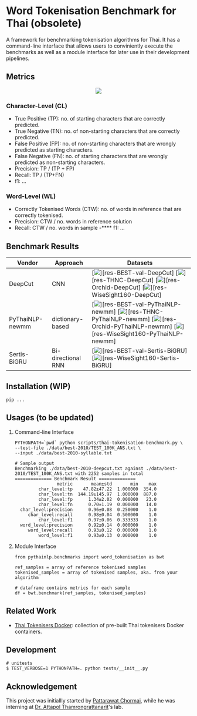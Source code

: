 # Word Tokenisation Benchmark for Thai (obsolete)

A framework for benchmarking tokenisation algorithms for Thai.
It has a command-line interface that allows users to conviniently execute the benchmarks
as well as a module interface for later use in their development pipelines.


## Metrics
<div align="center">
    <img src="https://i.imgur.com/jVBOLa2.png"/>
</div>


### Character-Level (CL)
- True Positive (TP): no. of starting characters that are correctly predicted.
- True Negative (TN): no. of non-starting characters that are correctly predicted.
- False Positive (FP): no. of non-starting characters that are wrongly predicted as starting characters.
- False Negative (FN): no. of starting characters that are wrongly predicted as non-starting characters.
- Precision: TP / (TP + FP)
- Recall: TP / (TP+FN)
- f1: ...


### Word-Level (WL)
- Correctly Tokenised Words (CTW): no. of words in reference that are correctly tokenised.
- Precision: CTW / no. words in reference solution
- Recall: CTW / no. words in sample
-**** f1: ...


## Benchmark Results

| Vendor | Approach | Datasets |
|---|---|---|
| DeepCut | CNN | [![](https://img.shields.io/badge/BEST:val-WL:f1(0.9732)-yellow.svg)][res-BEST-val-DeepCut] [![](https://img.shields.io/badge/THNC-WL:f1(0.6323)-yellow.svg)][res-THNC-DeepCut] [![](https://img.shields.io/badge/Orchid-WL:f1(0.6638)-yellow.svg)][res-Orchid-DeepCut] [![](https://img.shields.io/badge/WiseSight160-WL:f1(0.8042)-yellow.svg)][res-WiseSight160-DeepCut] |
| PyThaiNLP-newmm | dictionary-based | [![](https://img.shields.io/badge/BEST:val-WL:f1(0.6836)-yellow.svg)][res-BEST-val-PyThaiNLP-newmm] [![](https://img.shields.io/badge/THNC-WL:f1(0.7338)-yellow.svg)][res-THNC-PyThaiNLP-newmm] [![](https://img.shields.io/badge/Orchid-WL:f1(0.7223)-yellow.svg)][res-Orchid-PyThaiNLP-newmm] [![](https://img.shields.io/badge/WiseSight160-WL:f1(0.7248)-yellow.svg)][res-WiseSight160-PyThaiNLP-newmm] |
| Sertis-BiGRU | Bi-directional RNN | [![](https://img.shields.io/badge/BEST:val-WL:f1(0.9251)-yellow.svg)][res-BEST-val-Sertis-BiGRU] [![](https://img.shields.io/badge/WiseSight160-WL:f1(0.8115)-yellow.svg)][res-WiseSight160-Sertis-BiGRU] |

[res-BEST-val-DeepCut]: https://pythainlp.github.io/tokenization-benchmark-visualization/?experiment-name=BEST-val-DeepCut
[res-THNC-DeepCut]: https://pythainlp.github.io/tokenization-benchmark-visualization/?experiment-name=THNC-DeepCut
[res-Orchid-DeepCut]: https://pythainlp.github.io/tokenization-benchmark-visualization/?experiment-name=Orchid-DeepCut
[res-WiseSight160-DeepCut]: https://pythainlp.github.io/tokenization-benchmark-visualization/?experiment-name=WiseSight160-DeepCut
[res-BEST-val-PyThaiNLP-newmm]: https://pythainlp.github.io/tokenization-benchmark-visualization/?experiment-name=BEST-val-PyThaiNLP-newmm
[res-THNC-PyThaiNLP-newmm]: https://pythainlp.github.io/tokenization-benchmark-visualization/?experiment-name=THNC-PyThaiNLP-newmm
[res-Orchid-PyThaiNLP-newmm]: https://pythainlp.github.io/tokenization-benchmark-visualization/?experiment-name=Orchid-PyThaiNLP-newmm
[res-WiseSight160-PyThaiNLP-newmm]: https://pythainlp.github.io/tokenization-benchmark-visualization/?experiment-name=WiseSight160-PyThaiNLP-newmm
[res-BEST-val-Sertis-BiGRU]: https://pythainlp.github.io/tokenization-benchmark-visualization/?experiment-name=BEST-val-Sertis-BiGRU
[res-WiseSight160-Sertis-BiGRU]: https://pythainlp.github.io/tokenization-benchmark-visualization/?experiment-name=WiseSight160-Sertis-BiGRU


## Installation (WIP)
```
pip ...
```

## Usages (to be updated)

1. Command-line Interface 
    ```
    PYTHONPATH=`pwd` python scripts/thai-tokenisation-benchmark.py \
    --test-file ./data/best-2010/TEST_100K_ANS.txt \
    --input ./data/best-2010-syllable.txt

    # Sample output
    Benchmarking ./data/best-2010-deepcut.txt against ./data/best-2010/TEST_100K_ANS.txt with 2252 samples in total
    ============== Benchmark Result ==============
                    metric       mean±std       min    max
             char_level:tp    47.82±47.22  1.000000  354.0
             char_level:tn  144.19±145.97  1.000000  887.0
             char_level:fp      1.34±2.02  0.000000   23.0
             char_level:fn      0.70±1.19  0.000000   14.0
      char_level:precision      0.96±0.08  0.250000    1.0
         char_level:recall      0.98±0.04  0.500000    1.0
             char_level:f1      0.97±0.06  0.333333    1.0
      word_level:precision      0.92±0.14  0.000000    1.0
         word_level:recall      0.93±0.12  0.000000    1.0
             word_level:f1      0.93±0.13  0.000000    1.0
    ```

2. Module Interface
    ```
    from pythainlp.benchmarks import word_tokenisation as bwt

    ref_samples = array of reference tokenised samples
    tokenised_samples = array of tokenised samples, aka. from your algorithm

    # dataframe contains metrics for each sample
    df = bwt.benchmark(ref_samples, tokenised_samples)
    ```
    
## Related Work
- [Thai Tokenisers Docker][docker]: collection of pre-built Thai tokenisers Docker containers.


## Development
```
# unitests
$ TEST_VERBOSE=1 PYTHONPATH=. python tests/__init__.py
```

## Acknowledgement
This project was initiallly started by [Pattarawat Chormai][pat], while he was interning at [Dr. Attapol Thamrongrattanarit][ate]'s lab.

[docker]: https://github.com/PyThaiNLP/docker-thai-tokenizers
[ate]: https://attapol.github.io
[pat]: https://pat.chormai.org
